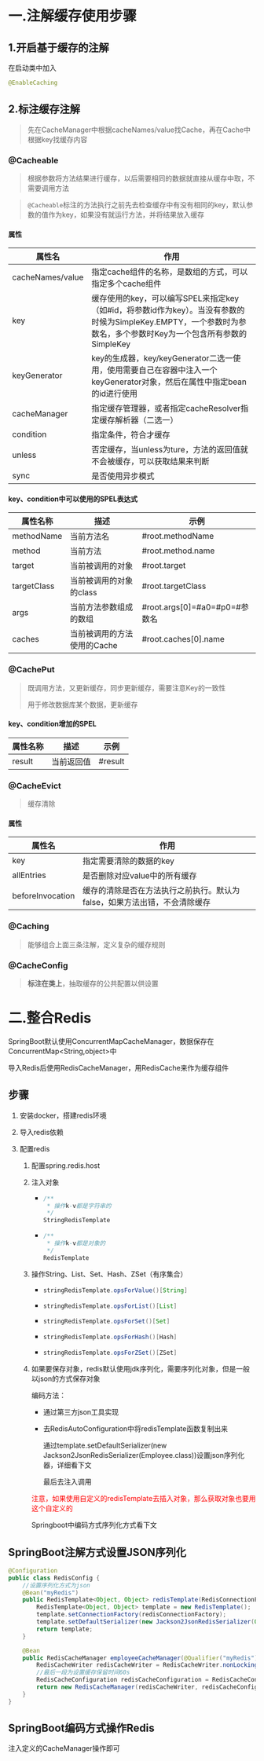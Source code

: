 # 一.注解缓存使用步骤

## 1.开启基于缓存的注解

在启动类中加入

```java
@EnableCaching
```

## 2.标注缓存注解

> 先在CacheManager中根据cacheNames/value找Cache，再在Cache中根据key找缓存内容

### @Cacheable

> 根据参数将方法结果进行缓存，以后需要相同的数据就直接从缓存中取，不需要调用方法

> `@Cacheable`标注的方法执行之前先去检查缓存中有没有相同的key，默认参数的值作为key，如果没有就运行方法，并将结果放入缓存

#### 属性

| 属性名           | 作用                                                         |
| ---------------- | ------------------------------------------------------------ |
| cacheNames/value | 指定cache组件的名称，是数组的方式，可以指定多个cache组件     |
| key              | 缓存使用的key，可以编写SPEL来指定key（如#id，将参数id作为key）。当没有参数的时候为SimpleKey.EMPTY，一个参数时为参数名，多个参数时Key为一个包含所有参数的SimpleKey |
| keyGenerator     | key的生成器，key/keyGenerator二选一使用，使用需要自己在容器中注入一个keyGenerator对象，然后在属性中指定bean的id进行使用 |
| cacheManager     | 指定缓存管理器，或者指定cacheResolver指定缓存解析器（二选一） |
| condition        | 指定条件，符合才缓存                                         |
| unless           | 否定缓存，当unless为ture，方法的返回值就不会被缓存，可以获取结果来判断 |
| sync             | 是否使用异步模式                                             |

#### key、condition中可以使用的SPEL表达式

| **属性名称** | **描述**                    | **示例**                      |
| ------------ | --------------------------- | ----------------------------- |
| methodName   | 当前方法名                  | #root.methodName              |
| method       | 当前方法                    | #root.method.name             |
| target       | 当前被调用的对象            | #root.target                  |
| targetClass  | 当前被调用的对象的class     | #root.targetClass             |
| args         | 当前方法参数组成的数组      | #root.args[0]=#a0=#p0=#参数名 |
| caches       | 当前被调用的方法使用的Cache | #root.caches[0].name          |

### @CachePut

> 既调用方法，又更新缓存，同步更新缓存，需要注意Key的一致性
>
> 用于修改数据库某个数据，更新缓存

#### key、condition增加的SPEL

| **属性名称** | **描述**   | **示例** |
| ------------ | ---------- | -------- |
| result       | 当前返回值 | #result  |

### @CacheEvict

> 缓存清除

#### 属性

| 属性名           | 作用                                                         |
| ---------------- | ------------------------------------------------------------ |
| key              | 指定需要清除的数据的key                                      |
| allEntries       | 是否删除对应value中的所有缓存                                |
| beforeInvocation | 缓存的清除是否在方法执行之前执行。默认为false，如果方法出错，不会清除缓存 |

### @Caching

> 能够组合上面三条注解，定义复杂的缓存规则

### @CacheConfig

>  **标注在类上**，抽取缓存的公共配置以供设置

# 二.整合Redis

SpringBoot默认使用ConcurrentMapCacheManager，数据保存在ConcurrentMap<String,object>中

导入Redis后使用RedisCacheManager，用RedisCache来作为缓存组件

## 步骤

1. 安装docker，搭建redis环境

2. 导入redis依赖

3. 配置redis

   1. 配置spring.redis.host

   2. 注入对象

      - ```java
        /**
         * 操作k-v都是字符串的
         */
        StringRedisTemplate
        ```

      - ```java
        /**
         * 操作k-v都是对象的
         */
        RedisTemplate
        ```

   3. 操作String、List、Set、Hash、ZSet（有序集合）

      - ```java
        stringRedisTemplate.opsForValue()[String]
        ```

      - ```java
        stringRedisTemplate.opsForList()[List]
        ```

      - ```java
        stringRedisTemplate.opsForSet()[Set]
        ```

      - ```java
        stringRedisTemplate.opsForHash()[Hash]
        ```

      - ```java
        stringRedisTemplate.opsForZSet()[ZSet]
        ```

   4. 如果要保存对象，redis默认使用jdk序列化，需要序列化对象，但是一般以json的方式保存对象

      编码方法：

      - 通过第三方json工具实现

      - 去RedisAutoConfiguration中将redisTemplate函数复制出来

        通过template.setDefaultSerializer(new Jackson2JsonRedisSerializer(Employee.class))设置json序列化器，详细看下文

        最后去注入调用

      <font color=red>注意，如果使用自定义的redisTemplate去插入对象，那么获取对象也要用这个自定义的</font>

      Springboot中编码方式序列化方式看下文

## SpringBoot注解方式设置JSON序列化

```java
@Configuration
public class RedisConfig {
    //设置序列化方式为json
    @Bean("myRedis")
    public RedisTemplate<Object, Object> redisTemplate(RedisConnectionFactory redisConnectionFactory) throws UnknownHostException {
        RedisTemplate<Object, Object> template = new RedisTemplate();
        template.setConnectionFactory(redisConnectionFactory);
        template.setDefaultSerializer(new Jackson2JsonRedisSerializer(Object.class));
        return template;
    }

    @Bean
    public RedisCacheManager employeeCacheManager(@Qualifier("myRedis") RedisTemplate redisTemplate){
        RedisCacheWriter redisCacheWriter = RedisCacheWriter.nonLockingRedisCacheWriter(redisTemplate.getConnectionFactory());
        //最后一段为设置缓存保留时间60s
        RedisCacheConfiguration redisCacheConfiguration = RedisCacheConfiguration.defaultCacheConfig()                .serializeValuesWith(RedisSerializationContext.SerializationPair.fromSerializer(redisTemplate.getValueSerializer())).entryTtl(Duration.ofSeconds(60));
        return new RedisCacheManager(redisCacheWriter, redisCacheConfiguration);
    }
}
```

## SpringBoot编码方式操作Redis

注入定义的CacheManager操作即可